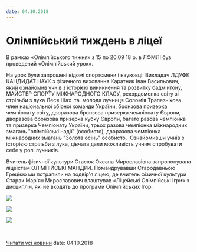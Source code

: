 ```yaml
---
date: 04.10.2018
---
```

# Олімпійський тиждень в ліцеї

В рамках «Олімпійського тижня» з 15 по 20.09 18 р. в ЛФМЛІ був проведений «Олімпійський урок».

На урок були запрошені відомі спортсмени і науковці: Викладач ЛДУФК КАНДИДАТ НАУК з фізичного виховання Каратник Іван Васильович, який ознайомив учнів з історією виникнення та розвитку бадмінтону, МАЙСТЕР СПОРТУ МІЖНАРОДНОГО КЛАСУ, рекордсменка світу зі стрільби з лука Леся Шах  та  молода лучниця Соломія Трапезнікова член національної збірної команди України, бронзова призерка чемпіонату світу, дворазова бронзова призерка чемпіонату Європи, дворазова бронзова призерка кубку Європи, багато разова чемпіонка та призерка Чемпіонату України, трьох разова чемпіонка міжнародних змагань "олімпійські надії" (особисто), дворазова чемпіонка міжнародних змагань "Золота осінь" особисто.  Ознайомивши учнів з історією стрільби з лука, дівчата дали можливість учням спробувати себе у ролі лучників.

Вчитель фізичної культури Стасюк Оксана Мирославівна запропонувала ліцеїстам ОЛІМПІЙСЬКІ МАНДРИ. Помандрувавши Стародавньою Грецією ми потрапили на подвір'я ліцею, де вчитель фізичної культури Старак Мар'ян Мирославович влаштував «Ліцейські Олімпійські Ігри» з дисциплін, які не входять до програми Олімпійських Ігор.

![](/images/blog/олімпійський-тиждень-в-ліцеї/olimp1.jpg)

![](/images/blog/олімпійський-тиждень-в-ліцеї/olimp2.jpg)

![](/images/blog/олімпійський-тиждень-в-ліцеї/olimp3.jpg)

 

[Читати усі новини](/news)
date: 04.10.2018
